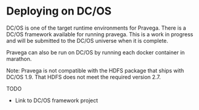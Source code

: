 # Deploying on DC/OS

DC/OS is one of the target runtime environments for Pravega. There is a DC/OS framework available for running pravega. This is a work in progress and will be submitted to the DC/OS universe when it is complete.

Pravega can also be run on DC/OS by running each docker container in marathon.

Note: Pravega is not compatible with the HDFS package that ships with DC/OS 1.9. That HDFS does not meet the required version 2.7.

TODO

- Link to DC/OS framework project

